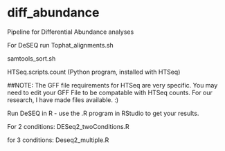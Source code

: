 # diff_abundance
Pipeline for Differential Abundance analyses

For DeSEQ
run 
Tophat_alignments.sh

samtools_sort.sh

HTSeq.scripts.count (Python program, installed with HTSeq)

##NOTE: The GFF file requirements for HTSeq are very specific. You may need to edit your GFF File to be compatable with HTSeq counts. 
For our research, I have made files available. :) 

Run DeSEQ in R - use the .R program in RStudio to get your results. 

For 2 conditions: DESeq2_twoConditions.R

for 3 conditions: Deseq2_multiple.R
